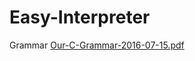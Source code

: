 # Easy-Interpreter

Grammar
[Our-C-Grammar-2016-07-15.pdf](https://github.com/zhouzt13/Easy-Interpreter/files/9661158/Our-C-Grammar-2016-07-15.pdf)
